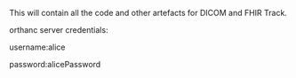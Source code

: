 This will contain all the code and other artefacts for DICOM and FHIR Track.

orthanc server credentials:

username:alice

password:alicePassword


